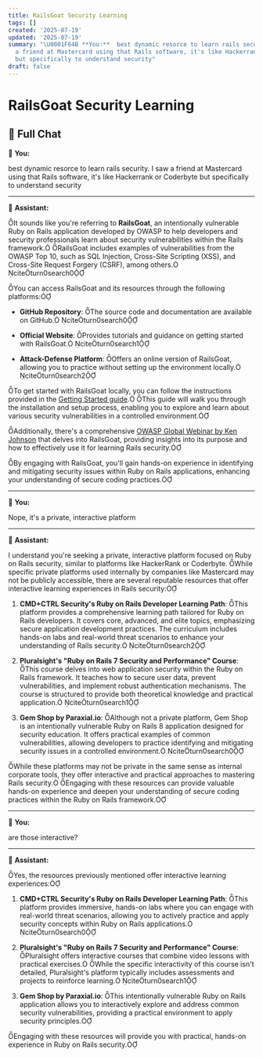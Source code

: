 ```yaml
---
title: RailsGoat Security Learning
tags: []
created: '2025-07-19'
updated: '2025-07-19'
summary: "\U0001F64B **You:**  best dynamic resorce to learn rails security. I saw
  a friend at Mastercard using that Rails software, it's like Hackerrank or Coderbyte
  but specifically to understand security"
draft: false
---
```


# RailsGoat Security Learning

## 🧠 Full Chat

🙋 **You:**

best dynamic resorce to learn rails security. I saw a friend at Mastercard using that Rails software, it's like Hackerrank or Coderbyte but specifically to understand security

---

🤖 **Assistant:**

It sounds like you're referring to **RailsGoat**, an intentionally vulnerable Ruby on Rails application developed by OWASP to help developers and security professionals learn about security vulnerabilities within the Rails framework. RailsGoat includes examples of vulnerabilities from the OWASP Top 10, such as SQL Injection, Cross-Site Scripting (XSS), and Cross-Site Request Forgery (CSRF), among others. citeturn0search0

You can access RailsGoat and its resources through the following platforms:

- **GitHub Repository**: The source code and documentation are available on GitHub. citeturn0search0

- **Official Website**: Provides tutorials and guidance on getting started with RailsGoat. citeturn0search1

- **Attack-Defense Platform**: Offers an online version of RailsGoat, allowing you to practice without setting up the environment locally. citeturn0search2

To get started with RailsGoat locally, you can follow the instructions provided in the [Getting Started guide](https://railsgoat.cktricky.com/getting_started.html). This guide will walk you through the installation and setup process, enabling you to explore and learn about various security vulnerabilities in a controlled environment.

Additionally, there's a comprehensive [OWASP Global Webinar by Ken Johnson](https://www.youtube.com/watch?v=NPwnzH-5udI) that delves into RailsGoat, providing insights into its purpose and how to effectively use it for learning Rails security.

By engaging with RailsGoat, you'll gain hands-on experience in identifying and mitigating security issues within Ruby on Rails applications, enhancing your understanding of secure coding practices.

---

🙋 **You:**

Nope, it's a private, interactive platform

---

🤖 **Assistant:**

I understand you're seeking a private, interactive platform focused on Ruby on Rails security, similar to platforms like HackerRank or Coderbyte. While specific private platforms used internally by companies like Mastercard may not be publicly accessible, there are several reputable resources that offer interactive learning experiences in Rails security:

1. **CMD+CTRL Security's Ruby on Rails Developer Learning Path**: This platform provides a comprehensive learning path tailored for Ruby on Rails developers. It covers core, advanced, and elite topics, emphasizing secure application development practices. The curriculum includes hands-on labs and real-world threat scenarios to enhance your understanding of Rails security. citeturn0search2

2. **Pluralsight's "Ruby on Rails 7 Security and Performance" Course**: This course delves into web application security within the Ruby on Rails framework. It teaches how to secure user data, prevent vulnerabilities, and implement robust authentication mechanisms. The course is structured to provide both theoretical knowledge and practical application. citeturn0search1

3. **Gem Shop by Paraxial.io**: Although not a private platform, Gem Shop is an intentionally vulnerable Ruby on Rails 8 application designed for security education. It offers practical examples of common vulnerabilities, allowing developers to practice identifying and mitigating security issues in a controlled environment. citeturn0search0

While these platforms may not be private in the same sense as internal corporate tools, they offer interactive and practical approaches to mastering Rails security. Engaging with these resources can provide valuable hands-on experience and deepen your understanding of secure coding practices within the Ruby on Rails framework.

---

🙋 **You:**

are those interactive?

---

🤖 **Assistant:**

Yes, the resources previously mentioned offer interactive learning experiences:

1. **CMD+CTRL Security's Ruby on Rails Developer Learning Path**: This platform provides immersive, hands-on labs where you can engage with real-world threat scenarios, allowing you to actively practice and apply security concepts within Ruby on Rails applications. citeturn0search0

2. **Pluralsight's "Ruby on Rails 7 Security and Performance" Course**: Pluralsight offers interactive courses that combine video lessons with practical exercises. While the specific interactivity of this course isn't detailed, Pluralsight's platform typically includes assessments and projects to reinforce learning. citeturn0search1

3. **Gem Shop by Paraxial.io**: This intentionally vulnerable Ruby on Rails application allows you to interactively explore and address common security vulnerabilities, providing a practical environment to apply security principles.

Engaging with these resources will provide you with practical, hands-on experience in Ruby on Rails security.